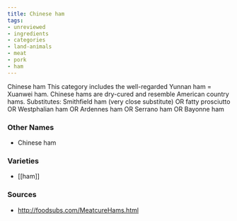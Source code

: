 ```yaml
---
title: Chinese ham
tags:
- unreviewed
- ingredients
- categories
- land-animals
- meat
- pork
- ham
---
```

Chinese ham This category includes the well-regarded Yunnan ham = Xuanwei ham. Chinese hams are dry-cured and resemble American country hams. Substitutes: Smithfield ham (very close substitute) OR fatty prosciutto OR Westphalian ham OR Ardennes ham OR Serrano ham OR Bayonne ham

### Other Names

* Chinese ham

### Varieties

* [[ham]]

### Sources
* http://foodsubs.com/MeatcureHams.html
